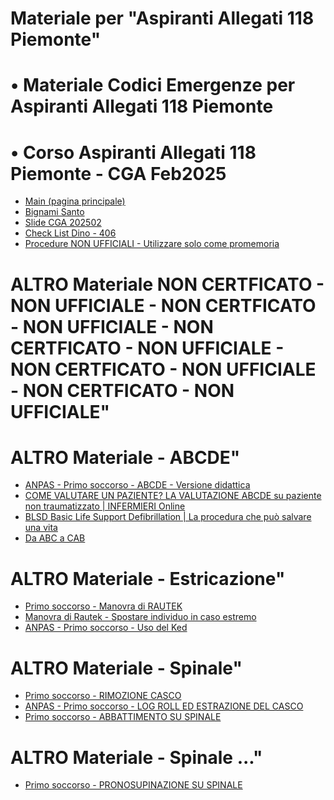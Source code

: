 # Materiale per "Aspiranti Allegati 118 Piemonte"
# • Materiale Codici Emergenze per Aspiranti Allegati 118 Piemonte
# • Corso Aspiranti Allegati 118 Piemonte - CGA Feb2025

- <a href="https://allegato118.github.io/Allegato118Piemonte/main2" target="_blank">Main (pagina principale)</a>  
- <a href="https://allegato118.github.io/Allegato118Piemonte/BIGNAMISANTO" target="_blank">Bignami Santo</a>  
- <a href="https://allegato118.github.io/Allegato118Piemonte/SLIDESCGA202502" target="_blank">Slide CGA 202502</a>
- <a href="https://allegato118.github.io/Allegato118Piemonte/Index_V5_ProblemaEDGE_iOS_V3.html" target="_blank">Check List Dino - 406</a>
- <a href="https://allegato118.github.io/Allegato118Piemonte/emergency_medical_pwa.html" target="_blank">Procedure NON UFFICIALI - Utilizzare solo come promemoria</a>


# ALTRO Materiale NON CERTFICATO -  NON UFFICIALE -  NON CERTFICATO -  NON UFFICIALE -  NON CERTFICATO -  NON UFFICIALE -  NON CERTFICATO -  NON UFFICIALE -  NON CERTFICATO -  NON UFFICIALE"
# ALTRO Materiale - ABCDE"
- <a href="https://www.youtube.com/watch?v=e75JA3sviVo&t=7s&ab_channel=S.O.SSona" target="_blank">ANPAS - Primo soccorso - ABCDE - Versione didattica</a>
- <a href="https://www.youtube.com/watch?v=xegmdf7DVN8&ab_channel=INFERMIERIOnline" target="_blank">COME VALUTARE UN PAZIENTE? LA VALUTAZIONE ABCDE su paziente non traumatizzato | INFERMIERI Online</a>
- <a href="https://www.youtube.com/watch?v=g3Hg8TkDSTs&t=424s&ab_channel=CLANHIKE2ME-ToscanacciinCammino" target="_blank">BLSD Basic Life Support Defibrillation | La procedura che può salvare una vita</a>
- <a href="[https://www.youtube.com/watch?v=xegmdf7DVN8&ab_channel=INFERMIERIOnline](https://www.youtube.com/watch?v=XQlbSb-HgkE&ab_channel=CSEFormazione)" target="_blank">Da ABC a CAB</a>

# ALTRO Materiale - Estricazione"
- <a href="https://www.youtube.com/watch?v=pAIEK-jAA-8" target="_blank">Primo soccorso - Manovra di RAUTEK</a>
- <a href="https://www.youtube.com/watch?v=kHY97vQ7mk4&ab_channel=TizianoServizieFormazione" target="_blank">Manovra di Rautek - Spostare individuo in caso estremo</a>
- <a href="https://www.youtube.com/watch?v=9r6ZbkZpGWg&ab_channel=anpaspiemonte" target="_blank">ANPAS - Primo soccorso - Uso del Ked</a>

# ALTRO Materiale - Spinale"
- <a href="https://www.youtube.com/watch?v=GRlGolQG9lM" target="_blank">Primo soccorso - RIMOZIONE CASCO</a>
- <a href="https://www.youtube.com/watch?v=HQfiFQxzCME&ab_channel=anpaspiemonte" target="_blank">ANPAS - Primo soccorso - LOG ROLL ED ESTRAZIONE DEL CASCO</a>
- <a href="https://www.youtube.com/watch?v=-e1fZq2Scuo&ab_channel=GIOVANNIDALAIDI" target="_blank">Primo soccorso - ABBATTIMENTO SU SPINALE</a>

# ALTRO Materiale - Spinale ..."
- <a href="https://www.youtube.com/watch?v=qr9eHvVuhRg" target="_blank">Primo soccorso - PRONOSUPINAZIONE SU SPINALE</a>

